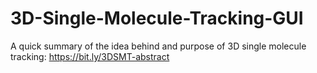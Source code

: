 # 3D-Single-Molecule-Tracking-GUI
A quick summary of the idea behind and purpose of 3D single molecule tracking: https://bit.ly/3DSMT-abstract